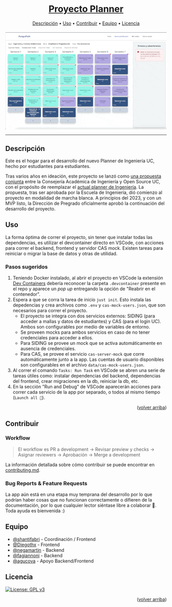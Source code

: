 <h1 align="center">
  <br>
  <a href=# name="readme-top">Proyecto Planner</a>
</h1>

<p align="center">
     <!-- Badges Here -->
</p>

<p align="center">
  <a href="#Descripción">Descripción</a> •
  <a href="#Uso">Uso</a> •
  <a href="#Contribuir">Contribuir</a> •
  <a href="#Equipo">Equipo</a> •
  <a href="#Licencia">Licencia</a>
</p>

<h4 align="center">
  <a href=# name="readme-top"><img src="./docs/img/demo_gif.gif" width="700px" alt="banner"></a>
</Es>

---

## Descripción

Este es el hogar para el desarrollo del nuevo Planner de Ingeniería UC, hecho por estudiantes para estudiantes.

Tras varios años en ideación, este proyecto se lanzó como [una propuesta conjunta](https://drive.google.com/file/d/1IxAJ8cCzDkayPwnju5kgc2oKc7g9fvwf/view) entre la Consejería Académica de Ingeniería y Open Source UC, con el propósito de reemplazar el [actual planner de Ingeniería](https://planner.ing.puc.cl/). La propuesta, tras ser aprobada por la Escuela de Ingeniería, dió comienzo al proyecto en modalidad de marcha blanca. A principios del 2023, y con un MVP listo, la Dirección de Pregrado oficialmente aprobó la continuación del desarrollo del proyecto.

## Uso

La forma óptima de correr el proyecto, sin tener que instalar todas las dependencias, es utilizar el devcontainer directo en VSCode, con acciones para correr el backend, frontend y servidor CAS mock. Existen tareas para reiniciar o migrar la base de datos y otras de utilidad.

### Pasos sugeridos

1. Teniendo Docker instalado, al abrir el proyecto en VSCode la extensión [Dev Containers](https://marketplace.visualstudio.com/items?itemName=ms-vscode-remote.remote-containers) debería reconocer la carpeta `.devcontainer` presente en el repo y aparece un _pop up_ entregando la opción de "Reabrir en el contenedor".
2. Espera a que se corra la tarea de inicio `just init`. Esto instala las depedencias y crea archivos como `.env` y `cas-mock-users.json`, que son necesarios para correr el proyecto.
   - El proyecto se integra con dos servicios externos: SIDING (para acceder a mallas y datos de estudiantes) y CAS (para el login UC). Ambos son configurables por medio de variables de entorno.
   - Se proveen mocks para ambos servicios en caso de no tener credenciales para acceder a ellos.
   - Para SIDING se provee un mock que se activa automáticamente en ausencia de credenciales.
   - Para CAS, se provee el servicio `cas-server-mock` que corre automáticamente junto a la app. Las cuentas de usuario disponibles son configurables en el archivo `data/cas-mock-users.json`.
3. Al correr el comando `Tasks: Run Task` en VSCode se abren una serie de tareas útiles como: instalar dependencias del backend, dependencias del frontend, crear migraciones en la db, reiniciar la db, etc.
4. En la sección "Run and Debug" de VSCode aparecerán acciones para correr cada servicio de la app por separado, o todos al mismo tiempo (`Launch all 🚀`).

<p align="right">(<a href="#readme-top">volver arriba</a>)</p>

## Contribuir

### Workflow

> El workflow es PR a development -> Revisar preview y checks -> Asignar reviewers -> Aprobación -> Merge a development

La información detallada sobre cómo contribuir se puede encontrar en [contributing.md](contributing.md).

### Bug Reports & Feature Requests

La app aún está en una etapa muy temprana del desarrollo por lo que podrían haber cosas que no funcionan correctamente o difieren de la documentación, por lo que cualquier lector siéntase libre a colaborar :rocket:. Toda ayuda es bienvenida :)

## Equipo

- [@shantifabri](https://github.com/shantifabri) - Coordinación / Frontend
- [@Diegothx](https://github.com/Diegothx) - Frontend
- [@negamartin](https://github.com/negamartin) - Backend
- [@fagiannoni](https://github.com/fagiannoni) - Backend
- [@agucova](https://github.com/agucova) - Apoyo Backend/Frontend

## Licencia

[![License: GPL v3](https://img.shields.io/badge/License-GPLv3-blue.svg)](./license.md)

<p align="right">(<a href="#readme-top">volver arriba</a>)</p>
